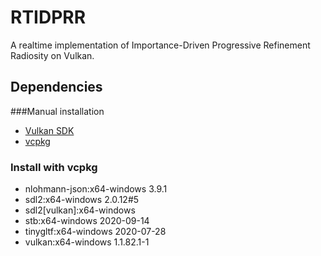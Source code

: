 # RTIDPRR
A realtime implementation of Importance-Driven Progressive Refinement Radiosity on Vulkan.

## Dependencies

###Manual installation

- [Vulkan SDK](https://vulkan.lunarg.com/sdk/home#sdk/downloadConfirm/1.2.154.1/windows/VulkanSDK-1.2.154.1-Installer.exe)
- [vcpkg](https://github.com/microsoft/vcpkg)

### Install with vcpkg
- nlohmann-json:x64-windows                          3.9.1
- sdl2:x64-windows                                   2.0.12#5
- sdl2[vulkan]:x64-windows
- stb:x64-windows                                    2020-09-14
- tinygltf:x64-windows                               2020-07-28
- vulkan:x64-windows                                 1.1.82.1-1



